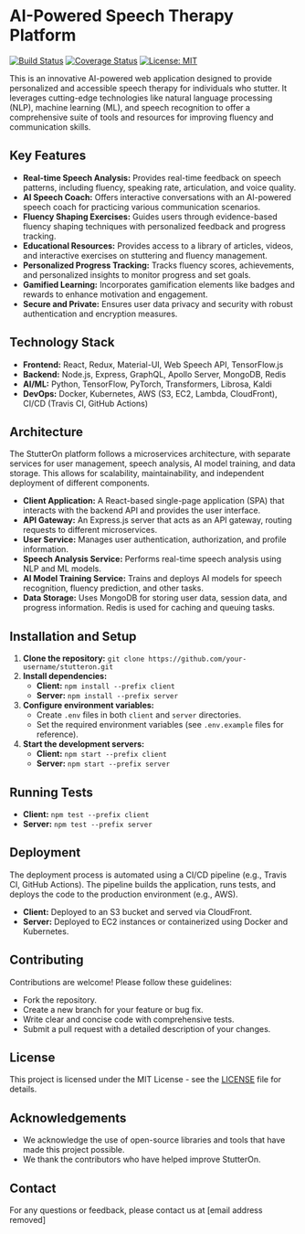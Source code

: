 # AI-Powered Speech Therapy Platform

[![Build Status](https://api.travis-ci.com/travis-ci/travis-web.svg?branch=master)](https://travis-ci.com/codingwithshawnyt/speech-therapy-ai)
[![Coverage Status](https://s3.amazonaws.com/assets.coveralls.io/badges/coveralls_100.svg)](https://coveralls.io/github/your-username/stutteron?branch=master)
[![License: MIT](https://img.shields.io/badge/License-MIT-yellow.svg)](https://opensource.org/licenses/MIT)

This is an innovative AI-powered web application designed to provide personalized and accessible speech therapy for individuals who stutter. It leverages cutting-edge technologies like natural language processing (NLP), machine learning (ML), and speech recognition to offer a comprehensive suite of tools and resources for improving fluency and communication skills.

## Key Features

* **Real-time Speech Analysis:** Provides real-time feedback on speech patterns, including fluency, speaking rate, articulation, and voice quality.
* **AI Speech Coach:** Offers interactive conversations with an AI-powered speech coach for practicing various communication scenarios.
* **Fluency Shaping Exercises:** Guides users through evidence-based fluency shaping techniques with personalized feedback and progress tracking.
* **Educational Resources:** Provides access to a library of articles, videos, and interactive exercises on stuttering and fluency management.
* **Personalized Progress Tracking:** Tracks fluency scores, achievements, and personalized insights to monitor progress and set goals.
* **Gamified Learning:** Incorporates gamification elements like badges and rewards to enhance motivation and engagement.
* **Secure and Private:** Ensures user data privacy and security with robust authentication and encryption measures.

## Technology Stack

* **Frontend:** React, Redux, Material-UI, Web Speech API, TensorFlow.js
* **Backend:** Node.js, Express, GraphQL, Apollo Server, MongoDB, Redis
* **AI/ML:** Python, TensorFlow, PyTorch, Transformers, Librosa, Kaldi
* **DevOps:** Docker, Kubernetes, AWS (S3, EC2, Lambda, CloudFront), CI/CD (Travis CI, GitHub Actions)

## Architecture

The StutterOn platform follows a microservices architecture, with separate services for user management, speech analysis, AI model training, and data storage. This allows for scalability, maintainability, and independent deployment of different components.

* **Client Application:** A React-based single-page application (SPA) that interacts with the backend API and provides the user interface.
* **API Gateway:** An Express.js server that acts as an API gateway, routing requests to different microservices.
* **User Service:** Manages user authentication, authorization, and profile information.
* **Speech Analysis Service:** Performs real-time speech analysis using NLP and ML models.
* **AI Model Training Service:** Trains and deploys AI models for speech recognition, fluency prediction, and other tasks.
* **Data Storage:** Uses MongoDB for storing user data, session data, and progress information. Redis is used for caching and queuing tasks.

## Installation and Setup

1. **Clone the repository:** `git clone https://github.com/your-username/stutteron.git`
2. **Install dependencies:**
   - **Client:** `npm install --prefix client`
   - **Server:** `npm install --prefix server`
3. **Configure environment variables:**
   - Create `.env` files in both `client` and `server` directories.
   - Set the required environment variables (see `.env.example` files for reference).
4. **Start the development servers:**
   - **Client:** `npm start --prefix client`
   - **Server:** `npm start --prefix server`

## Running Tests

* **Client:** `npm test --prefix client`
* **Server:** `npm test --prefix server`

## Deployment

The deployment process is automated using a CI/CD pipeline (e.g., Travis CI, GitHub Actions). The pipeline builds the application, runs tests, and deploys the code to the production environment (e.g., AWS).

* **Client:** Deployed to an S3 bucket and served via CloudFront.
* **Server:** Deployed to EC2 instances or containerized using Docker and Kubernetes.

## Contributing

Contributions are welcome! Please follow these guidelines:

* Fork the repository.
* Create a new branch for your feature or bug fix.
* Write clear and concise code with comprehensive tests.
* Submit a pull request with a detailed description of your changes.

## License

This project is licensed under the MIT License - see the [LICENSE](LICENSE) file for details.

## Acknowledgements

* We acknowledge the use of open-source libraries and tools that have made this project possible.
* We thank the contributors who have helped improve StutterOn.

## Contact

For any questions or feedback, please contact us at [email address removed]
